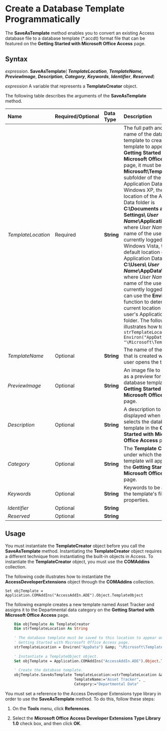 
# Create a Database Template Programmatically

The  **SaveAsTemplate** method enables you to convert an existing Access database file to a database template (*.accdt) format file that can be featured on the **Getting Started with Microsoft Office Access** page.


## Syntax

 _expression_. **SaveAsTemplate**( **_TemplateLocation_**,  **_TemplateName_**,  **_PreviewImage_**,  **_Description_**,  **_Category_**,  **_Keywords_**,  **_Identifier_**,  **_Reserved_**)

 _expression_ A variable that represents a **TemplateCreator** object.

The following table describes the arguments of the  **SaveAsTemplate** method.



|**Name**|**Required/Optional**|**Data Type**|**Description**|
|:-----|:-----|:-----|:-----|
| _TemplateLocation_|Required| **String**|The full path and file name of the database template to create.For the template to appear on the  **Getting Started with Microsoft Office Access** page, it must be saved to **Microsoft\Templates** subfolder of the user's Application Data folder. In Windows XP, the default location of the Application Data folder is **C:\Documents and Settings\ _User Name_\Application Data**, where  _User Name_ is the name of the user who is currently logged on.In Windows Vista, the default location of the Application Data folder is **C:\Users\ _User Name_\AppData\Roaming**, where  _User Name_ is the name of the user who is currently logged on.You can use the **Environ** function to determine the current location of the user's Application Data folder. The following code illustrates how to do this. `strTemplateLocation = Environ("AppData") &amp; "\Microsoft\Templates\"`|
| _TemplateName_|Optional| **String**|The name of the database that is created when the user opens the template.|
| _PreviewImage_|Optional| **String**|An image file to be used as a preview for the database template on the  **Getting Started with Microsoft Office Access** page.|
| _Description_|Optional| **String**| A description to be displayed when the user selects the database template in the **Getting Started with Microsoft Office Access** page.|
| _Category_|Optional| **String**|The  **Template Category** under which the database template will appear on the **Getting Started with Microsoft Office Access** page.|
| _Keywords_|Optional| **String**|Keywords to be added to the template's file properties.|
| _Identifier_|Optional| **String**||
| _Reserved_|Optional| **String**||

## Usage

You must instantiate the  **TemplateCreator** object before you call the **SaveAsTemplate** method. Instantiating the **TemplateCreator** object requires a different technique from instantiating the built-in objects in Access. To instantiate the **TemplateCreator** object, you must use the **COMAddins** collection.

The following code illustrates how to instantiate the  **AccessDeveloperExtensions** object through the **COMAddins** collection.




```
Set objTemplate = Application.COMAddIns("AccessAddIn.ADE").Object.TemplateObject 

```

The following example creates a new template named Asset Tracker and assigns it to the Departmental data category on the  **Getting Started with Microsoft Office Access** page.




```vb
    Dim objTemplate As TemplateCreator 
    Dim strTemplateLocation As String 
     
    ' The database template must be saved to this location to appear on the 
    ' Getting Started with Microsoft Office Access page. 
    strTemplateLocation = Environ("AppData") &amp; "\Microsoft\Templates\" 
     
    ' Instantiate a TemplateObject object. 
    Set objTemplate = Application.COMAddIns("AccessAddIn.ADE").Object.TemplateObject 
 
    ' Create the database template.     
    objTemplate.SaveAsTemplate TemplateLocation:=strTemplateLocation &amp; "AssetTracker.accdt", _ 
                               TemplateName:="Asset Tracker", _ 
                               Category:="Departmental Data"
```

You must set a reference to the Access Developer Extensions type library in order to use the  **SaveAsTemplate** method. To do this, follow these steps:


1. On the  **Tools** menu, click **References**.
    
2. Select the  **Microsoft Office Access Developer Extensions Type Library 1.0** check box, and then click **OK**.
    


